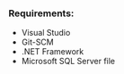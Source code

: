 ### Requirements:
<ul>
  <li> Visual Studio </li>
  <li> Git-SCM </li>
  <li> .NET Framework </li>
  <li> Microsoft SQL Server file </li>
</ul>
